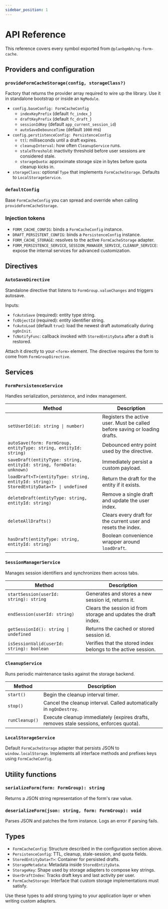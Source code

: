 ```yaml
---
sidebar_position: 1
---
```


# API Reference

This reference covers every symbol exported from `@planbgmbh/ng-form-cache`.

## Providers and configuration

### `provideFormCacheStorage(config, storageClass?)`

Factory that returns the provider array required to wire up the library. Use it in standalone bootstrap or inside an `NgModule`.

- `config.baseConfig: FormCacheConfig`
  - `indexKeyPrefix` (default `fc_index_`)
  - `draftKeyPrefix` (default `fc_draft_`)
  - `sessionIdKey` (default `app_current_session_id`)
  - `autoSaveDebounceTime` (default `1000` ms)
- `config.perstistenceConfig: PersistenceConfig`
  - `ttl`: milliseconds until a draft expires.
  - `cleanupInterval`: how often `CleanupService` runs.
  - `staleThreshold`: inactivity threshold before user sessions are considered stale.
  - `storageQuota`: approximate storage size in bytes before quota cleanup kicks in.
- `storageClass`: optional `Type` that implements `FormCacheStorage`. Defaults to `LocalStorageService`.

### `defaultConfig`

Base `FormCacheConfig` you can spread and override when calling `provideFormCacheStorage`.

### Injection tokens

- `FORM_CACHE_CONFIG`: binds a `FormCacheConfig` instance.
- `DRAFT_PERSISTENT_CONFIG`: binds a `PersistenceConfig` instance.
- `FORM_CACHE_STORAGE`: resolves to the active `FormCacheStorage` adapter.
- `FORM_PERSISTENCE_SERVICE`, `SESSION_MANAGER_SERVICE`, `CLEANUP_SERVICE`: expose the internal services for advanced customization.

## Directives

### `AutoSaveDirective`

Standalone directive that listens to `FormGroup.valueChanges` and triggers autosave.

Inputs:

- `fcAutoSave` (required): entity type string.
- `fcObjectId` (required): entity identifier string.
- `fcAutoLoad` (default `true`): load the newest draft automatically during `ngOnInit`.
- `fcNotifyFunc`: callback invoked with `StoredEntityData` after a draft is restored.

Attach it directly to your `<form>` element. The directive requires the form to come from `FormGroupDirective`.

## Services

### `FormPersistenceService`

Handles serialization, persistence, and index management.

| Method | Description |
| --- | --- |
| `setUserId(id: string \| number)` | Registers the active user. Must be called before saving or loading drafts. |
| `autoSave(form: FormGroup, entityType: string, entityId: string)` | Debounced entry point used by the directive. |
| `saveDraft(entityType: string, entityId: string, formData: unknown)` | Immediately persist a custom payload. |
| `loadDraft<T>(entityType: string, entityId: string): StoredEntityData<T> \| undefined` | Return the draft for the entity if it exists. |
| `deleteDraft(entityType: string, entityId: string)` | Remove a single draft and update the user index. |
| `deleteAllDrafts()` | Clears every draft for the current user and resets the index. |
| `hasDraft(entityType: string, entityId: string)` | Boolean convenience wrapper around `loadDraft`. |

### `SessionManagerService`

Manages session identifiers and synchronizes them across tabs.

| Method | Description |
| --- | --- |
| `startSession(userId: string): string` | Generates and stores a new session id, returns it. |
| `endSession(userId: string)` | Clears the session id from storage and updates the draft index. |
| `getSessionId(): string \| undefined` | Returns the cached or stored session id. |
| `isSessionValid(userId: string): boolean` | Verifies that the stored index belongs to the active session. |

### `CleanupService`

Runs periodic maintenance tasks against the storage backend.

| Method | Description |
| --- | --- |
| `start()` | Begin the cleanup interval timer. |
| `stop()` | Cancel the cleanup interval. Called automatically in `ngOnDestroy`. |
| `runCleanup()` | Execute cleanup immediately (expires drafts, removes stale sessions, enforces quota). |

### `LocalStorageService`

Default `FormCacheStorage` adapter that persists JSON to `window.localStorage`. Implements all interface methods and prefixes keys using `FormCacheConfig`.

## Utility functions

### `serializeForm(form: FormGroup): string`

Returns a JSON string representation of the form's raw value.

### `deserializeForm(json: string, form: FormGroup): void`

Parses JSON and patches the form instance. Logs an error if parsing fails.

## Types

- `FormCacheConfig`: Structure described in the configuration section above.
- `PersistenceConfig`: TTL, cleanup, stale-session, and quota fields.
- `StoredEntityData<T>`: Container for persisted drafts.
- `StorageMetadata`: Metadata inside `StoredEntityData`.
- `StorageKey`: Shape used by storage adapters to compose key strings.
- `UserDraftIndex`: Tracks draft keys and last activity per user.
- `FormCacheStorage`: Interface that custom storage implementations must satisfy.

Use these types to add strong typing to your application layer or when writing custom adapters.
